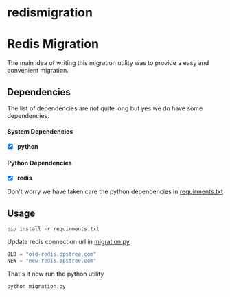 # redismigration
# Redis Migration
The main idea of writing this migration utility was to provide a easy and convenient migration.

## Dependencies

The list of dependencies are not quite long but yes we do have some dependencies.

#### System Dependencies
- [X] **python**

#### Python Dependencies
- [X] **redis**

Don't worry we have taken care the python dependencies in [requirments.txt](./requirments.txt)

## Usage
```shell
pip install -r requirments.txt
```

Update redis connection url in [migration.py](./migration.py)

```python
OLD = "old-redis.opstree.com"
NEW = "new-redis.opstree.com"
```

That's it now run the python utility

```shell
python migration.py
```
